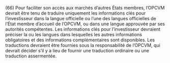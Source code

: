 (66) Pour faciliter son accès aux marchés d’autres États membres, l’OPCVM devrait être tenu de traduire uniquement les informations clés pour l’investisseur dans la langue officielle ou l’une des langues officielles de l’État membre d’accueil de l’OPCVM, ou dans une langue approuvée par ses autorités compétentes. Les informations clés pour l’investisseur devraient préciser la ou les langues dans lesquelles les autres informations obligatoires et des informations complémentaires sont disponibles. Les traductions devraient être fournies sous la responsabilité de l’OPCVM, qui devrait décider s’il y a lieu de fournir une traduction ordinaire ou une traduction assermentée.